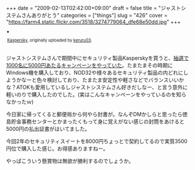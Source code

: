 +++
date = "2009-02-13T02:42:00+09:00"
draft = false
title = "ジャストシステムさんありがとう"
categories = ["things"]
slug = "426"
cover = "https://farm4.static.flickr.com/3518/3274779064_dfe68e50dd.jpg"
+++


<div style="text-align: left; padding: 3px;">
<a href="https://www.flickr.com/photos/keruru/3274779064/" title="photo sharing"><img src="https://farm4.static.flickr.com/3518/3274779064_dfe68e50dd.jpg" style="border: solid 2px #000000;" alt="" /></a>


<span style="font-size: 0.8em; margin-top: 0px;"><a href="https://www.flickr.com/photos/keruru/3274779064/">Kaspersky</a>, originally uploaded by <a href="https://www.flickr.com/people/keruru/">keruru03</a>.</span>
</div>
<p>
</p><p>ジャストシステムさんで期間中にセキュリティ製品Kasperskyを買うと、<a href="http://www.justsystems.com/jp/news/2008l/news/j11261.html">抽選で1000名に5000円あたるキャンペーンをやっていた</a>。たまたまその時期にWindows機を購入しており、NOD32や様々あるセキュリティ製品の内どれにしようかなーと色々検討しており、たまたま安定性や軽さなどでバランスいいかな？ATOKも愛用しているしジャストシステムさん好きだしなー、と言う意外に軽いのりで購入したのでした。(実はこんなキャンペーンをやっているのを知らなかったｗ)</p><p>今日家に帰ってくると郵便局から何やら封書が。なんぞDMかしらと思ったら徳島貯金事務センターとかまったくもって身に覚えがない感じの封筒をあけると5000円の払出証書がはいてました。</p><p>今回2年のセキュリティスイートを8000円ちょっとで契約してるので実質3500円位で購入した感じ。お得感ありますねー。</p><p>やっぱこういう懸賞物は無欲が勝利するのでしょうか。</p><p>
</p>
